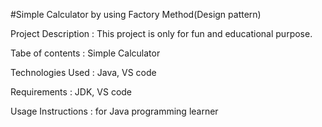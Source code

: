 #Simple Calculator by using Factory Method(Design pattern)

Project Description : This project is only for fun and educational purpose.

Tabe of contents : Simple Calculator

Technologies Used : Java, VS code

Requirements : JDK, VS code

Usage Instructions : for Java programming learner
